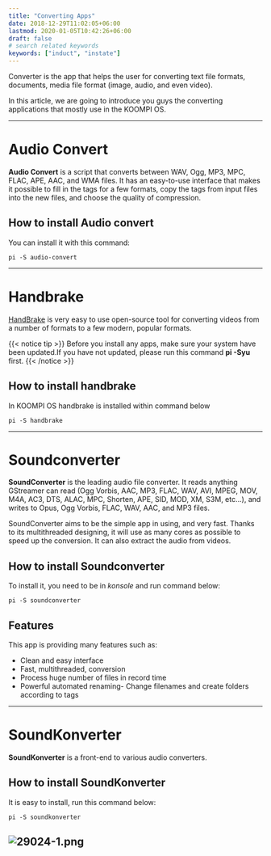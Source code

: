 ```yaml
---
title: "Converting Apps"
date: 2018-12-29T11:02:05+06:00
lastmod: 2020-01-05T10:42:26+06:00
draft: false
# search related keywords
keywords: ["induct", "instate"]
---
```


Converter is the app that helps the user for converting text file formats, documents, media file format (image, audio, and even video).  

In this article, we are going to introduce you guys the converting applications that mostly use in the KOOMPI OS.

----

# Audio Convert
**Audio Convert** is a script that converts between WAV, Ogg, MP3, MPC, FLAC, APE, AAC, and WMA files. It has an easy-to-use interface that makes it possible to fill in the tags for a few formats, copy the tags from input files into the new files, and choose the quality of compression.

## How to install Audio convert
You can install it with this command:

```
pi -S audio-convert
```

---

# Handbrake

[HandBrake](https://handbrake.fr/) is very easy to use open-source tool for converting videos from a number of formats to a few modern, popular formats.

{{< notice tip >}}
Before you install any apps, make sure your system have been updated.If you have not updated, please run this command **pi -Syu** first.
{{< /notice >}}

## How to install handbrake
In KOOMPI OS handbrake is installed within command below
```
pi -S handbrake
```

---

# Soundconverter
**SoundConverter** is the leading audio file converter. It reads anything GStreamer can read (Ogg Vorbis, AAC, MP3, FLAC, WAV, AVI, MPEG, MOV, M4A, AC3, DTS, ALAC, MPC, Shorten, APE, SID, MOD, XM, S3M, etc...), and writes to Opus, Ogg Vorbis, FLAC, WAV, AAC, and MP3 files.

SoundConverter aims to be the simple app in using, and very fast. Thanks to its multithreaded designing, it will use as many cores as possible to speed up the conversion. It can also extract the audio from 
videos.

## How to install Soundconverter
To install it, you need to be in *konsole* and run command below:
```
pi -S soundconverter
```

## Features
This app is providing many features such as:
- Clean and easy interface
- Fast, multithreaded, conversion
- Process huge number of files in record time
- Powerful automated renaming- Change filenames and create folders according to tags

---

# SoundKonverter

**SoundKonverter** is a front-end to various audio converters.

## How to install SoundKonverter
It is easy to install, run this command below:
```
pi -S soundkonverter
```

![29024-1.png](/29024-1.png)
---
